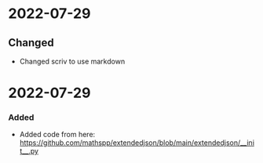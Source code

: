 
# 2022-07-29

## Changed

- Changed scriv to use markdown

# 2022-07-29

### Added

- Added code from here: https://github.com/mathspp/extendedjson/blob/main/extendedjson/__init__.py
